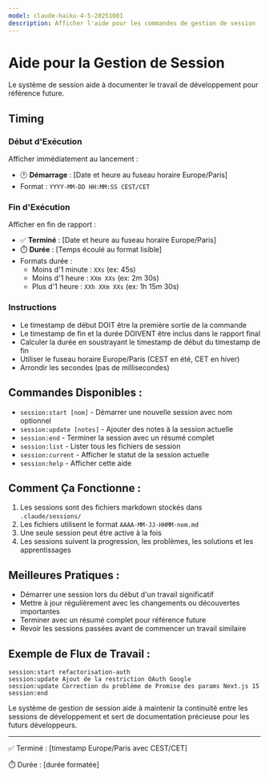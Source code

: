 ```yaml
---
model: claude-haiku-4-5-20251001
description: Afficher l'aide pour les commandes de gestion de session
---
```


# Aide pour la Gestion de Session

Le système de session aide à documenter le travail de développement pour référence future.

## Timing

### Début d'Exécution
Afficher immédiatement au lancement :
- 🕐 **Démarrage** : [Date et heure au fuseau horaire Europe/Paris]
- Format : `YYYY-MM-DD HH:MM:SS CEST/CET`

### Fin d'Exécution
Afficher en fin de rapport :
- ✅ **Terminé** : [Date et heure au fuseau horaire Europe/Paris]
- ⏱️ **Durée** : [Temps écoulé au format lisible]
- Formats durée :
  - Moins d'1 minute : `XXs` (ex: 45s)
  - Moins d'1 heure : `XXm XXs` (ex: 2m 30s)
  - Plus d'1 heure : `XXh XXm XXs` (ex: 1h 15m 30s)

### Instructions
- Le timestamp de début DOIT être la première sortie de la commande
- Le timestamp de fin et la durée DOIVENT être inclus dans le rapport final
- Calculer la durée en soustrayant le timestamp de début du timestamp de fin
- Utiliser le fuseau horaire Europe/Paris (CEST en été, CET en hiver)
- Arrondir les secondes (pas de millisecondes)

## Commandes Disponibles :

- `session:start [nom]` - Démarrer une nouvelle session avec nom optionnel
- `session:update [notes]` - Ajouter des notes à la session actuelle
- `session:end` - Terminer la session avec un résumé complet
- `session:list` - Lister tous les fichiers de session
- `session:current` - Afficher le statut de la session actuelle
- `session:help` - Afficher cette aide

## Comment Ça Fonctionne :

1. Les sessions sont des fichiers markdown stockés dans `.claude/sessions/`
2. Les fichiers utilisent le format `AAAA-MM-JJ-HHMM-nom.md`
3. Une seule session peut être active à la fois
4. Les sessions suivent la progression, les problèmes, les solutions et les apprentissages

## Meilleures Pratiques :

- Démarrer une session lors du début d'un travail significatif
- Mettre à jour régulièrement avec les changements ou découvertes importantes
- Terminer avec un résumé complet pour référence future
- Revoir les sessions passées avant de commencer un travail similaire

## Exemple de Flux de Travail :

```
session:start refactorisation-auth
session:update Ajout de la restriction OAuth Google
session:update Correction du problème de Promise des params Next.js 15
session:end
```

Le système de gestion de session aide à maintenir la continuité entre les sessions de développement et sert de documentation précieuse pour les futurs développeurs.

---
✅ Terminé : [timestamp Europe/Paris avec CEST/CET]

⏱️ Durée : [durée formatée]